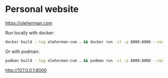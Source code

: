 # Personal website

https://oleherman.com

Run locally with docker:

```sh
docker build --tag oleherman-com . && docker run -it -p 8000:8000 --name oleherman-com --rm oleherman-com
```

Or with podman:

```sh
podman build --tag oleherman-com . && podman run -it -p 8000:8000 --name oleherman-com --rm oleherman-com
```

http://127.0.0.1:8000
